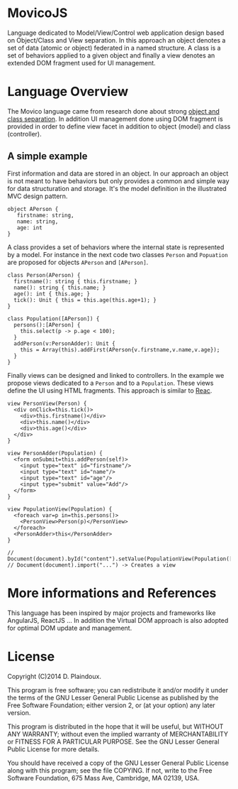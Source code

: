 MovicoJS
========

Language dedicated to Model/View/Control  web application design based
on  Object/Class and  View  separation.  In  this  approach an  object
denotes  a  set of  data  (atomic  or  object)  federated in  a  named
structure. A class is a set of behaviors applied to a given object and
finally  a  view  denotes  an   extended  DOM  fragment  used  for  UI
management.

Language Overview
=================

The Movico language  came from research done about  strong [object and
class   separation](http://d.plaindoux.free.fr/clump/index.html).   In
addition UI management done using DOM fragment is provided in order to
define  view   facet  in   addition  to   object  (model)   and  class
(controller).

A simple example
-----------------

First information and data are stored in an object. In our approach an
object is not  meant to have behaviors but only  provides a common and
simple  way  for  data  structuration and  storage.   It's  the  model
definition in the illustrated MVC design pattern.

```
object APerson { 
   firstname: string, 
   name: string, 
   age: int 
}
```

A  class provides  a  set of  behaviors where  the  internal state  is
represented by  a model.  For instance  in the  next code  two classes
`Person`  and  `Popuation`  are  proposed for  objects  `APerson`  and
`[APerson]`.

```
class Person(APerson) {
  firstname(): string { this.firstname; }
  name(): string { this.name; }
  age(): int { this.age; }
  tick(): Unit { this = this.age(this.age+1); }
}

class Population([APerson]) {
  persons():[APerson] { 
    this.select(p -> p.age < 100); 
  }
  addPerson(v:PersonAdder): Unit { 
    this = Array(this).addFirst(APerson{v.firstname,v.name,v.age}); 
  }
}
```

Finally  views can  be  designed  and linked  to  controllers. In  the
example  we   propose  views  dedicated   to  a  `Person`  and   to  a
`Population`. These  views define  the UI  using HTML  fragments. This
approach is similar to [Reac](http://facebook.github.io/react/).

```
view PersonView(Person) {
  <div onClick=this.tick()> 
    <div>this.firstname()</div>
    <div>this.name()</div>
    <div>this.age()</div>
  </div>
}
 
view PersonAdder(Population) {
  <form onSubmit=this.addPerson(self)>
    <input type="text" id="firstname"/>
    <input type="text" id="name"/>
    <input type="text" id="age"/>
    <input type="submit" value="Add"/>
  </form>
}

view PopulationView(Population) {
  <foreach var=p in=this.persons()>
    <PersonView>Person(p)</PersonView>
  </foreach>
  <PersonAdder>this</PersonAdder>
}

// Document(document).byId("content").setValue(PopulationView(Population([]))
// Document(document).import("...") -> Creates a view
```

More informations and References
================================

This language has been inspired  by major projects and frameworks like
AngularJS, ReactJS  ... In addition  the Virtual DOM approach  is also
adopted for optimal DOM update and management.

License
=======

Copyright (C)2014 D. Plaindoux.

This program is  free software; you can redistribute  it and/or modify
it  under the  terms  of  the GNU  Lesser  General  Public License  as
published by  the Free Software  Foundation; either version 2,  or (at
your option) any later version.

This program  is distributed in the  hope that it will  be useful, but
WITHOUT   ANY  WARRANTY;   without  even   the  implied   warranty  of
MERCHANTABILITY  or FITNESS  FOR  A PARTICULAR  PURPOSE.  See the  GNU
Lesser General Public License for more details.

You  should have  received a  copy of  the GNU  Lesser General  Public
License along with  this program; see the file COPYING.  If not, write
to the  Free Software Foundation,  675 Mass Ave, Cambridge,  MA 02139,
USA.




